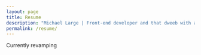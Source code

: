 ```yaml
---
layout: page
title: Resume
description: "Michael Large | Front-end developer and that dweeb with a beard."
permalink: /resume/
---
```


Currently revamping
